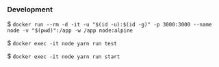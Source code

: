 ### Development

$ `docker run --rm -d -it -u "$(id -u):$(id -g)" -p 3000:3000 --name node -v "$(pwd)":/app -w /app node:alpine`

$ `docker exec -it node yarn run test` 

$ `docker exec -it node yarn run start` 
